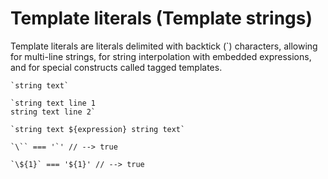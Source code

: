 # Template literals (Template strings)
Template literals are literals delimited with backtick (`) characters, allowing for multi-line strings, for string interpolation with embedded expressions, and for special constructs called tagged templates.

    `string text`

    `string text line 1
    string text line 2`

    `string text ${expression} string text`

    `\`` === '`' // --> true
    
    `\${1}` === '${1}' // --> true